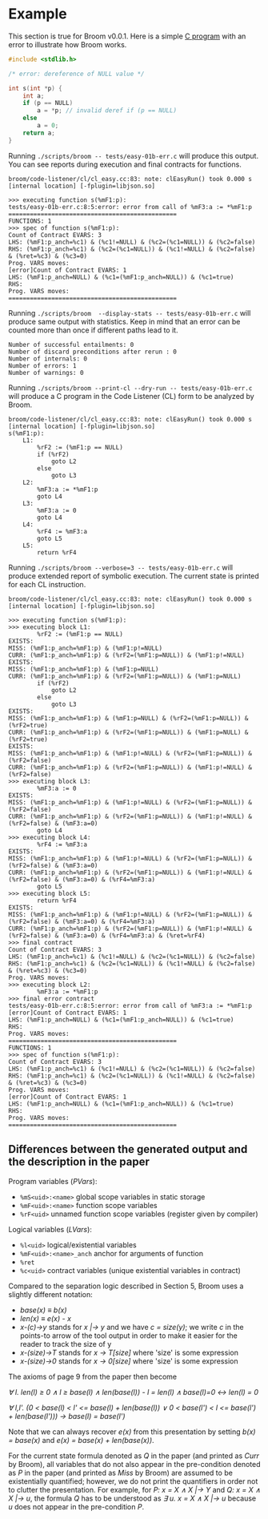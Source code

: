 # Example

This section is true for Broom v0.0.1. Here is a simple [C program](tests/easy-01b-err.c) with an error to illustrate how Broom works.

```c
#include <stdlib.h>

/* error: dereference of NULL value */

int s(int *p) {
	int a;
	if (p == NULL)
		a = *p; // invalid deref if (p == NULL)
	else
		a = 0;
	return a;
}
```

Running `./scripts/broom -- tests/easy-01b-err.c` will produce this output. You can see reports during execution and final contracts for functions.

```
broom/code-listener/cl/cl_easy.cc:83: note: clEasyRun() took 0.000 s [internal location] [-fplugin=libjson.so]

>>> executing function s(%mF1:p):
tests/easy-01b-err.c:8:5:error: error from call of %mF3:a := *%mF1:p
===============================================
FUNCTIONS: 1
>>> spec of function s(%mF1:p):
Count of Contract EVARS: 3
LHS: (%mF1:p_anch=%c1) & (%c1!=NULL) & (%c2=(%c1=NULL)) & (%c2=false)
RHS: (%mF1:p_anch=%c1) & (%c2=(%c1=NULL)) & (%c1!=NULL) & (%c2=false) & (%ret=%c3) & (%c3=0)
Prog. VARS moves:
[error]Count of Contract EVARS: 1
LHS: (%mF1:p_anch=NULL) & (%c1=(%mF1:p_anch=NULL)) & (%c1=true)
RHS:
Prog. VARS moves:
===============================================
```

Running `./scripts/broom  --display-stats -- tests/easy-01b-err.c` will produce same output with statistics. Keep in mind that an error can be counted more than once if different paths lead to it.

```
Number of successful entailments: 0
Number of discard preconditions after rerun : 0
Number of internals: 0
Number of errors: 1
Number of warnings: 0
```

Running `./scripts/broom --print-cl --dry-run -- tests/easy-01b-err.c` will produce a C program in the Code Listener (CL) form to be analyzed by Broom.

```
broom/code-listener/cl/cl_easy.cc:83: note: clEasyRun() took 0.000 s [internal location] [-fplugin=libjson.so]
s(%mF1:p):
	L1:
		%rF2 := (%mF1:p == NULL)
		if (%rF2)
			goto L2
		else
			goto L3
	L2:
		%mF3:a := *%mF1:p
		goto L4
	L3:
		%mF3:a := 0
		goto L4
	L4:
		%rF4 := %mF3:a
		goto L5
	L5:
		return %rF4

```

Running `./scripts/broom --verbose=3 -- tests/easy-01b-err.c` will produce extended report of symbolic execution. The current state is printed for each CL instruction.

```
broom/code-listener/cl/cl_easy.cc:83: note: clEasyRun() took 0.000 s [internal location] [-fplugin=libjson.so]

>>> executing function s(%mF1:p):
>>> executing block L1:
		%rF2 := (%mF1:p == NULL)
EXISTS:
MISS: (%mF1:p_anch=%mF1:p) & (%mF1:p!=NULL)
CURR: (%mF1:p_anch=%mF1:p) & (%rF2=(%mF1:p=NULL)) & (%mF1:p!=NULL)
EXISTS:
MISS: (%mF1:p_anch=%mF1:p) & (%mF1:p=NULL)
CURR: (%mF1:p_anch=%mF1:p) & (%rF2=(%mF1:p=NULL)) & (%mF1:p=NULL)
		if (%rF2)
			goto L2
		else
			goto L3
EXISTS:
MISS: (%mF1:p_anch=%mF1:p) & (%mF1:p=NULL) & (%rF2=(%mF1:p=NULL)) & (%rF2=true)
CURR: (%mF1:p_anch=%mF1:p) & (%rF2=(%mF1:p=NULL)) & (%mF1:p=NULL) & (%rF2=true)
EXISTS:
MISS: (%mF1:p_anch=%mF1:p) & (%mF1:p!=NULL) & (%rF2=(%mF1:p=NULL)) & (%rF2=false)
CURR: (%mF1:p_anch=%mF1:p) & (%rF2=(%mF1:p=NULL)) & (%mF1:p!=NULL) & (%rF2=false)
>>> executing block L3:
		%mF3:a := 0
EXISTS:
MISS: (%mF1:p_anch=%mF1:p) & (%mF1:p!=NULL) & (%rF2=(%mF1:p=NULL)) & (%rF2=false)
CURR: (%mF1:p_anch=%mF1:p) & (%rF2=(%mF1:p=NULL)) & (%mF1:p!=NULL) & (%rF2=false) & (%mF3:a=0)
		goto L4
>>> executing block L4:
		%rF4 := %mF3:a
EXISTS:
MISS: (%mF1:p_anch=%mF1:p) & (%mF1:p!=NULL) & (%rF2=(%mF1:p=NULL)) & (%rF2=false) & (%mF3:a=0)
CURR: (%mF1:p_anch=%mF1:p) & (%rF2=(%mF1:p=NULL)) & (%mF1:p!=NULL) & (%rF2=false) & (%mF3:a=0) & (%rF4=%mF3:a)
		goto L5
>>> executing block L5:
		return %rF4
EXISTS:
MISS: (%mF1:p_anch=%mF1:p) & (%mF1:p!=NULL) & (%rF2=(%mF1:p=NULL)) & (%rF2=false) & (%mF3:a=0) & (%rF4=%mF3:a)
CURR: (%mF1:p_anch=%mF1:p) & (%rF2=(%mF1:p=NULL)) & (%mF1:p!=NULL) & (%rF2=false) & (%mF3:a=0) & (%rF4=%mF3:a) & (%ret=%rF4)
>>> final contract
Count of Contract EVARS: 3
LHS: (%mF1:p_anch=%c1) & (%c1!=NULL) & (%c2=(%c1=NULL)) & (%c2=false)
RHS: (%mF1:p_anch=%c1) & (%c2=(%c1=NULL)) & (%c1!=NULL) & (%c2=false) & (%ret=%c3) & (%c3=0)
Prog. VARS moves:
>>> executing block L2:
		%mF3:a := *%mF1:p
>>> final error contract
tests/easy-01b-err.c:8:5:error: error from call of %mF3:a := *%mF1:p
[error]Count of Contract EVARS: 1
LHS: (%mF1:p_anch=NULL) & (%c1=(%mF1:p_anch=NULL)) & (%c1=true)
RHS:
Prog. VARS moves:
===============================================
FUNCTIONS: 1
>>> spec of function s(%mF1:p):
Count of Contract EVARS: 3
LHS: (%mF1:p_anch=%c1) & (%c1!=NULL) & (%c2=(%c1=NULL)) & (%c2=false)
RHS: (%mF1:p_anch=%c1) & (%c2=(%c1=NULL)) & (%c1!=NULL) & (%c2=false) & (%ret=%c3) & (%c3=0)
Prog. VARS moves:
[error]Count of Contract EVARS: 1
LHS: (%mF1:p_anch=NULL) & (%c1=(%mF1:p_anch=NULL)) & (%c1=true)
RHS:
Prog. VARS moves:
===============================================
```

## Differences between the generated output and the description in the paper

Program variables (_PVars_):
 * `%mS<uid>:<name>` global scope variables in static storage
 * `%mF<uid>:<name>` function scope variables
 * `%rF<uid>` unnamed function scope variables (register given by compiler)

Logical variables (_LVars_):
 * `%l<uid>` logical/existential variables
 * `%mF<uid>:<name>_anch` anchor for arguments of function
 * `%ret`
 * `%c<uid>` contract variables (unique existential variables in contract)

Compared to the separation logic described in Section 5, Broom uses a slightly different notation:

*  _base(x) ≡ b(x)_
*  _len(x) ≡ e(x) - x_
*  _x-(c)->y_ stands for _x |-> y_ and we have _c = size(y)_; we write _c_ in the points-to arrow of the tool output in order to make it easier for the reader to track the size of y
*  _x-(size)->T_ stands for _x -> T[size]_ where 'size' is some expression
*  _x-(size)->0_ stands for _x -> 0[size]_ where 'size' is some expression

The axioms of page 9 from the paper then become

  _∀ l. len(l) ≥ 0 ∧ l ≥ base(l) ∧ len(base(l)) - l = len(l) ∧ base(l)=0 <-> len(l) = 0_

  _∀ l,l'. (0 < base(l) < l' <= base(l) + len(base(l)) ∨ 0 < base(l') < l <= base(l') + len(base(l'))) -> base(l) = base(l')_

Note that we can always recover _e(x)_ from this presentation by setting _b(x) = base(x)_ and _e(x) = base(x) + len(base(x))_.

For the current state formula denoted as _Q_ in the paper (and printed as _Curr_ by Broom), all variables that do not also appear in the pre-condition denoted as _P_ in the paper (and printed as _Miss_ by Broom) are assumed to be existentially quantified; however, we do not print the quantifiers in order not to clutter the presentation. For example, for _P: x = X ∧ X |-> Y_ and _Q:  x = X ∧ X |-> u_, the formula _Q_ has to be understood as _∃ u. x = X ∧ X |-> u_ because _u_ does not appear in the pre-condition _P_.
